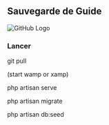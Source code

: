 
## Sauvegarde de Guide


![GitHub Logo](https://github.com/lacroixlucas59/audioguide/blob/master/public/favicon.png)



### Lancer

git pull                                      

(start wamp or xamp)                          

php artisan serve                             

php artisan migrate                           

php artisan db:seed                           
